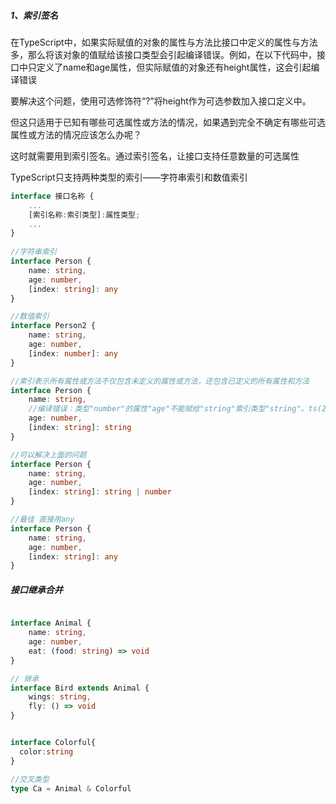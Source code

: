 ##### 1、索引签名

在TypeScript中，如果实际赋值的对象的属性与方法比接口中定义的属性与方法多，那么将该对象的值赋给该接口类型会引起编译错误。例如，在以下代码中，接口中只定义了name和age属性，但实际赋值的对象还有height属性，这会引起编译错误

要解决这个问题，使用可选修饰符“?”将height作为可选参数加入接口定义中。

但这只适用于已知有哪些可选属性或方法的情况，如果遇到完全不确定有哪些可选属性或方法的情况应该怎么办呢？

这时就需要用到索引签名。通过索引签名，让接口支持任意数量的可选属性



TypeScript只支持两种类型的索引——字符串索引和数值索引

```typescript
interface 接口名称 {
    ...
    [索引名称:索引类型]:属性类型;
    ...
}
    
//字符串索引
interface Person {
    name: string,
    age: number,
    [index: string]: any
}

//数值索引
interface Person2 {
    name: string,
    age: number,
    [index: number]: any
}

//索引表示所有属性或方法不仅包含未定义的属性或方法，还包含已定义的所有属性和方法
interface Person {
    name: string,
    //编译错误：类型"number"的属性"age"不能赋给"string"索引类型"string"。ts(2411)
    age: number,
    [index: string]: string
}

//可以解决上面的问题
interface Person {
    name: string,
    age: number,
    [index: string]: string | number
}

//最佳 直接用any
interface Person {
    name: string,
    age: number,
    [index: string]: any
}
```





##### 接口继承合并

```typescript

interface Animal {
    name: string,
    age: number,
    eat: (food: string) => void
}

// 继承
interface Bird extends Animal {
    wings: string,
    fly: () => void
}


interface Colorful{
  color:string
}

//交叉类型
type Ca = Animal & Colorful

```

